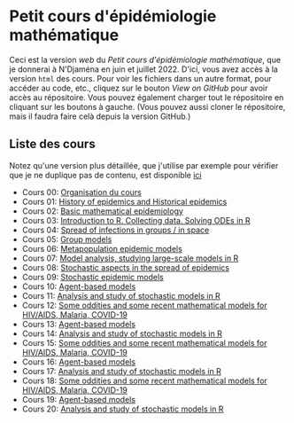 # Petit cours d'épidémiologie mathématique

Ceci est la version *web* du *Petit cours d'épidémiologie mathématique*, que je donnerai à N'Djaména en juin et juillet 2022. D'ici, vous avez accès à la version `html` des cours. Pour voir les fichiers dans un autre format, pour accéder au code, etc., cliquez sur le bouton *View on GitHub* pour avoir accès au répositoire. Vous pouvez également charger tout le répositoire en cliquant sur les boutons à gauche. (Vous pouvez aussi cloner le répositoire, mais il faudra faire celà depuis la version GitHub.)

## Liste des cours

Notez qu'une version plus détaillée, que j'utilise par exemple pour vérifier que je ne duplique pas de contenu, est disponible [ici]()

- Cours 00: [Organisation du cours](cours-00-organisation.html) 
- Cours 01: [History of epidemics and Historical epidemics](cours-01-introduction.html) 
- Cours 02: [Basic mathematical epidemiology](cours-02-intro-R.html) 
- Cours 03: [Introduction to R. Collecting data. Solving ODEs in R](cours-03-donnees.html) 
- Cours 04: [Spread of infections in groups / in space](cours-04-modeles-SIS-SIR.html) 
- Cours 05: [Group models](cours-05-EDO-en-R.html) 
- Cours 06: [Metapopulation epidemic models](cours-06-temps-de-residence.html) 
- Cours 07: [Model analysis, studying large-scale models in R](cours-07-R0.html) 
- Cours 08: [Stochastic aspects in the spread of epidemics](cours-08-SLIRS.html) 
- Cours 09: [Stochastic epidemic models](cours-09-modeles-epidemiques.html) 
- Cours 10: [Agent-based models](cours-10-plus-de-modelisation.html) 
- Cours 11: [Analysis and study of stochastic models in R](cours-11-analyse.html) 
- Cours 12: [Some oddities and some recent mathematical models for HIV/AIDS, Malaria, COVID-19](cours-12-heterogeneite-groupe-et-spatiale.html)
- Cours 13: [Agent-based models](cours-13-modeles-groupes.html) 
- Cours 14: [Analysis and study of stochastic models in R](cours-14-modeles-metapopulation.html) 
- Cours 15: [Some oddities and some recent mathematical models for HIV/AIDS, Malaria, COVID-19](cours-15-stochasticite.html)
- Cours 16: [Agent-based models](cours-16-modeles-stochastiques.html) 
- Cours 17: [Analysis and study of stochastic models in R](cours-17-simulation-stochastique.html) 
- Cours 18: [Some oddities and some recent mathematical models for HIV/AIDS, Malaria, COVID-19](cours-18-modeles-reseaux.html)
- Cours 19: [Agent-based models](cours-19-modeles-agents.html) 
- Cours 20: [Analysis and study of stochastic models in R](cours-20-ajustement-parametres.html) 


<!--- Image credit: Malaria parasite entering a red blood cell. https://flic.kr/p/V8qaYt. National Institute of Allergy and Infectious Diseases, NIH. CC BY NC 2.0 --->
